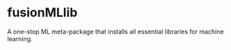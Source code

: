 # fusionMLlib

A one-stop ML meta-package that installs all essential libraries for machine learning.